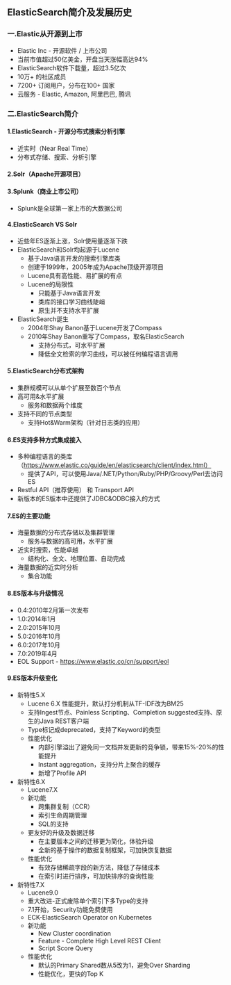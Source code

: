 ## ElasticSearch简介及发展历史

### 一.Elastic从开源到上市

* Elastic Inc - 开源软件 / 上市公司
* 当前市值超过50亿美金，开盘当天涨幅高达94%
* ElasticSearch软件下载量，超过3.5亿次
* 10万+ 的社区成员
* 7200+ 订阅用户，分布在100+ 国家
* 云服务 - Elastic, Amazon, 阿里巴巴, 腾讯

### 二.ElasticSearch简介

#### 1.ElasticSearch - **开源分布式搜索分析引擎**

* 近实时（Near Real Time）
* 分布式存储、搜索、分析引擎

#### 2.Solr（Apache开源项目）

#### 3.Splunk（商业上市公司）

* Splunk是全球第一家上市的大数据公司

#### 4.ElasticSearch VS Solr

* 近些年ES逐渐上涨，Solr使用量逐渐下跌
* ElasticSearch和Solr均起源于Lucene
  * 基于Java语言开发的搜索引擎库类
  * 创建于1999年，2005年成为Apache顶级开源项目
  * Lucene具有高性能、易扩展的有点
  * Lucene的局限性
    * 只能基于Java语言开发
    * 类库的接口学习曲线陡峭
    * 原生并不支持水平扩展
* ElasticSearch诞生
  * 2004年Shay Banon基于Lucene开发了Compass
  * 2010年Shay Banon重写了Compass，取名ElasticSearch
    * 支持分布式，可水平扩展
    * 降低全文检索的学习曲线，可以被任何编程语言调用

#### 5.ElasticSearch分布式架构

* 集群规模可以从单个扩展至数百个节点
* 高可用&水平扩展
  * 服务和数据两个维度
* 支持不同的节点类型
  * 支持Hot&Warm架构（针对日志类的应用）

#### 6.ES支持多种方式集成接入

* 多种编程语言的类库（https://www.elastic.co/guide/en/elasticsearch/client/index.html）
  * 提供了API，可以使用Java/.NET/Python/Ruby/PHP/Groovy/Perl去访问ES
* Restful API（推荐使用） 和 Transport API
* 新版本的ES版本中还提供了JDBC&ODBC接入的方式

#### 7.ES的主要功能

* 海量数据的分布式存储以及集群管理
  * 服务与数据的高可用，水平扩展
* 近实时搜索，性能卓越
  * 结构化、全文、地理位置、自动完成
* 海量数据的近实时分析
  * 集合功能

#### 8.ES版本与升级情况

* 0.4:2010年2月第一次发布
* 1.0:2014年1月
* 2.0:2015年10月
* 5.0:2016年10月
* 6.0:2017年10月
* 7.0:2019年4月
* EOL Support - https://www.elastic.co/cn/support/eol

#### 9.ES版本升级变化

* 新特性5.X
  * Lucene 6.X 性能提升，默认打分机制从TF-IDF改为BM25
  * 支持Ingest节点、Painless Scripting、Completion suggested支持、原生的Java REST客户端
  * Type标记成deprecated，支持了Keyword的类型
  * 性能优化
    * 内部引擎溢出了避免同一文档并发更新的竞争锁，带来15%-20%的性能提升
    * Instant aggregation，支持分片上聚合的缓存
    * 新增了Profile API
* 新特性6.X
  * Lucene7.X
  * 新功能
    * 跨集群复制（CCR）
    * 索引生命周期管理
    * SQL的支持
  * 更友好的升级及数据迁移
    * 在主要版本之间的迁移更为简化，体验升级
    * 全新的基于操作的数据复制框架，可加快恢复数据
  * 性能优化
    * 有效存储稀疏字段的新方法，降低了存储成本
    * 在索引时进行排序，可加快排序的查询性能
* 新特性7.X
  * Lucene9.0
  * 重大改进-正式废除单个索引下多Type的支持
  * 7.1开始，Security功能免费使用
  * ECK-ElasticSearch Operator on Kubernetes
  * 新功能
    * New Cluster coordination
    * Feature - Complete High Level REST Client
    * Script Score Query
  * 性能优化
    * 默认的Primary Shared数从5改为1，避免Over Sharding
    * 性能优化，更快的Top K
